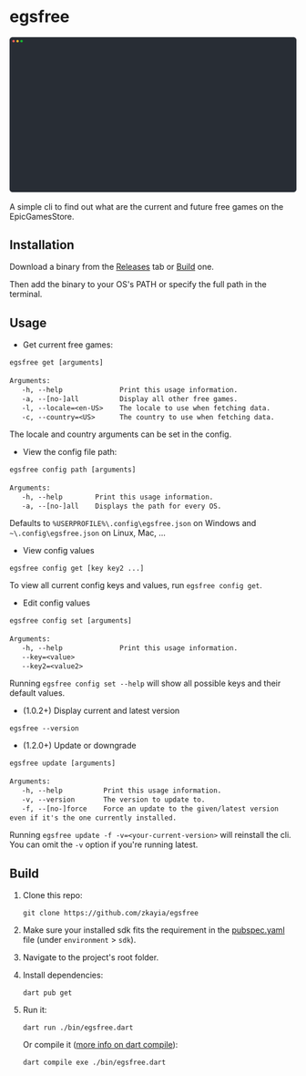 
# egsfree

![Demo animation](demo_anim.svg "Demo animation")

A simple cli to find out what are the current and future free games on the EpicGamesStore.

## Installation

Download a binary from the [Releases](https://github.com/zkayia/egsfree/releases/latest) tab or [Build](#Build) one.

Then add the binary to your OS's PATH or specify the full path in the terminal.

## Usage

* Get current free games:
```
egsfree get [arguments]

Arguments:
   -h, --help              Print this usage information.
   -a, --[no-]all          Display all other free games.
   -l, --locale=<en-US>    The locale to use when fetching data.
   -c, --country=<US>      The country to use when fetching data.
```
The locale and country arguments can be set in the config.

* View the config file path:
```
egsfree config path [arguments]  

Arguments:
   -h, --help        Print this usage information.
   -a, --[no-]all    Displays the path for every OS.
```
Defaults to `%USERPROFILE%\.config\egsfree.json` on Windows and `~\.config\egsfree.json` on Linux, Mac, ... 


* View config values
```
egsfree config get [key key2 ...]
```
To view all current config keys and values, run `egsfree config get`.

* Edit config values
```
egsfree config set [arguments]

Arguments:
   -h, --help              Print this usage information.
   --key=<value>
   --key2=<value2>
```
Running `egsfree config set --help` will show all possible keys and their default values.

* (1.0.2+) Display current and latest version
```
egsfree --version
```
* (1.2.0+) Update or downgrade
```
egsfree update [arguments]

Arguments:
   -h, --help          Print this usage information.
   -v, --version       The version to update to.
   -f, --[no-]force    Force an update to the given/latest version even if it's the one currently installed.
```
Running `egsfree update -f -v=<your-current-version>` will reinstall the cli. You can omit the `-v` option if you're running latest.


## Build

1. Clone this repo:
   ```
   git clone https://github.com/zkayia/egsfree
   ```

2. Make sure your installed sdk fits the requirement in the [pubspec.yaml](pubspec.yaml) file (under `environment` > `sdk`).

3. Navigate to the project's root folder.

4. Install dependencies:
   ```
   dart pub get
   ```

5. Run it:
   ```
   dart run ./bin/egsfree.dart
   ```

   Or compile it ([more info on dart compile](https://dart.dev/tools/dart-compile)):
   ```
   dart compile exe ./bin/egsfree.dart
   ```  

